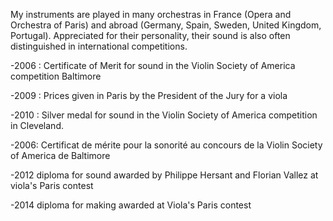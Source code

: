 My instruments are played in many orchestras in France (Opera and Orchestra of Paris) and abroad (Germany, Spain, Sweden, United Kingdom, Portugal).
Appreciated for their personality, their sound is also often distinguished in international competitions.


-2006 : Certificate of Merit for sound in the Violin Society of America competition Baltimore

-2009 : Prices given in Paris by the President of the Jury for a viola

-2010 : Silver medal for sound in the Violin Society of America competition in Cleveland.

-2006: Certificat de mérite pour la sonorité au concours de la Violin Society of America de Baltimore

-2012 diploma for sound awarded by Philippe Hersant and Florian Vallez at viola's Paris contest

-2014 diploma for making awarded at Viola's Paris contest
